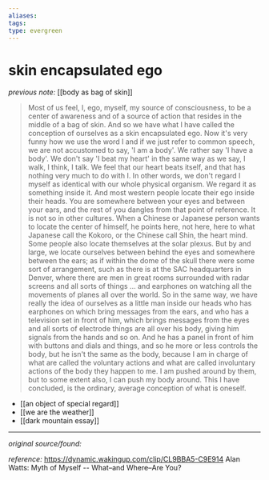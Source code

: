 ```yaml
---
aliases: 
tags: 
type: evergreen
---
```


# skin encapsulated ego

_previous note:_ [[body as bag of skin]]

> Most of us feel, I, ego, myself, my source of consciousness, to be a center of awareness and of a source of action that resides in the middle of a bag of skin. And so we have what I have called the conception of ourselves as a skin encapsulated ego. Now it's very funny how we use the word I and if we just refer to common speech, we are not accustomed to say, 'I am a body'. We rather say 'I have a body'. We don't say 'I beat my heart' in the same way as we say, I walk, I think, I talk. We feel that our heart beats itself, and that has nothing very much to do with I. In other words, we don't regard I myself as identical with our whole physical organism. We regard it as something inside it. And most western people locate their ego inside their heads. You are somewhere between your eyes and between your ears, and the rest of you dangles from that point of reference. It is not so in other cultures. When a Chinese or Japanese person wants to locate the center of himself, he points here, not here, here to what Japanese call the Kokoro, or the Chinese call Shin, the heart mind. Some people also locate themselves at the solar plexus. But by and large, we locate ourselves between behind the eyes and somewhere between the ears; as if within the dome of the skull there were some sort of arrangement, such as there is at the SAC headquarters in Denver, where there are men in great rooms surrounded with radar screens and all sorts of things ... and earphones on watching all the movements of planes all over the world. So in the same way, we have really the idea of ourselves as a little man inside our heads who has earphones on which bring messages from the ears, and who has a television set in front of him, which brings messages from the eyes and all sorts of electrode things are all over his body, giving him signals from the hands and so on. And he has a panel in front of him with buttons and dials and things, and so he more or less controls the body, but he isn't the same as the body, because I am in charge of what are called the voluntary actions and what are called involuntary actions of the body they happen to me. I am pushed around by them, but to some extent also, I can push my body around. This I have concluded, is the ordinary, average conception of what is oneself.

- [[an object of special regard]]
- [[we are the weather]]
- [[dark mountain essay]]



---

_original source/found:_ 

_reference:_ https://dynamic.wakingup.com/clip/CL9BBA5-C9E914
Alan Watts: Myth of Myself -- What–and Where–Are You?



